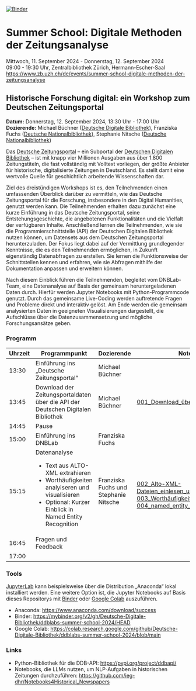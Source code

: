 [![Binder](https://mybinder.org/badge_logo.svg)](https://mybinder.org/v2/gh/Deutsche-Digitale-Bibliothek/ddblabs-summer-school-2024/HEAD)
# Summer School: Digitale Methoden der Zeitungsanalyse

Mittwoch, 11. September 2024 - Donnerstag, 12. September 2024  
09:00 - 19:30 Uhr, Zentralbibliothek Zürich, Hermann-Escher-Saal  
https://www.zb.uzh.ch/de/events/summer-school-digitale-methoden-der-zeitungsanalyse  

## Historische Forschung digital: ein Workshop zum Deutschen Zeitungsportal
**Datum:** Donnerstag, 12. September 2024, 13:30 Uhr - 17:00 Uhr  
**Dozierende:** Michael Büchner ([Deutsche Digitale Bibliothek](https://www.deutsche-digitale-bibliothek.de/)), Franziska Fuchs ([Deutsche Nationalbibliothek](https://www.dnb.de/)), Stephanie Nitsche ([Deutsche Nationalbibliothek](https://www.dnb.de/))  

Das [Deutsche Zeitungsportal](https://www.deutsche-digitale-bibliothek.de/newspaper) – ein Subportal der [Deutschen Digitalen Bibliothek](https://www.deutsche-digitale-bibliothek.de/) – ist mit knapp vier Millionen Ausgaben aus über 1.800 Zeitungstiteln, die fast vollständig mit Volltext vorliegen, der größte Anbieter für historische, digitalisierte Zeitungen in Deutschland. Es stellt damit eine wertvolle Quelle für geschichtlich arbeitende Wissenschaften dar.

Ziel des dreistündigen Workshops ist es, den Teilnehmenden einen umfassenden Überblick darüber zu vermitteln, wie das Deutsche Zeitungsportal für die Forschung, insbesondere in den Digital Humanities, genutzt werden kann. Die Teilnehmenden erhalten dazu zunächst eine kurze Einführung in das Deutsche Zeitungsportal, seine Entstehungsgeschichte, die angebotenen Funktionalitäten und die Vielfalt der verfügbaren Inhalte. Anschließend lernen die Teilnehmenden, wie sie die Programmierschnittstelle (API) der Deutschen Digitalen Bibliothek nutzen können, um Datensets aus dem Deutschen Zeitungsportal herunterzuladen. Der Fokus liegt dabei auf der Vermittlung grundlegender Kenntnisse, die es den Teilnehmenden ermöglichen, in Zukunft eigenständig Datenabfragen zu erstellen. Sie lernen die Funktionsweise der Schnittstellen kennen und erfahren, wie sie Abfragen mithilfe der Dokumentation anpassen und erweitern können.

Nach diesem Einblick führen die Teilnehmenden, begleitet vom DNBLab-Team, eine Datenanalyse auf Basis der gemeinsam heruntergeladenen Daten durch. Hierfür werden Jupyter Notebooks mit Python-Programmcode genutzt. Durch das gemeinsame Live-Coding werden auftretende Fragen und Probleme direkt und interaktiv gelöst. Am Ende werden die gemeinsam analysierten Daten in geeigneten Visualisierungen dargestellt, die Aufschlüsse über die Datenzusammensetzung und mögliche Forschungsansätze geben.

### Programm

| Uhrzeit | Programmpunkt                                                                    | Dozierende                             | Notebook   |
|---------|----------------------------------------------------------------------------------|----------------------------------------|------------|
| 13:30   | Einführung ins „Deutsche Zeitungsportal“                                         | Michael Büchner                        |            |
| 13:45   | Download der Zeitungsportaldaten über die API der Deutschen Digitalen Bibliothek | Michael Büchner                        | [001_Download_über_API_der_DDB](https://github.com/Deutsche-Digitale-Bibliothek/ddblabs-summer-school-2024/blob/main/001_Download_%C3%BCber_API_der_DDB.ipynb)    |
| 14:45   | Pause                                                                            |                                        |            |
| 15:00   | Einführung ins DNBLab                                                            | Franziska Fuchs                        |            |
| 15:15   | Datenanalyse  <br> <ul><li>Text aus ALTO-XML extrahieren</li><li>Worthäufigkeiten analyiseren und visualisieren</li><li>Optional: Kurzer Einblick in Named Entity Recognition</li></ul>                                                               | Franziska Fuchs und Stephanie Nitsche  |  <br> [002_Alto-XML-Dateien_einlesen_und_Texte_extrahieren](https://github.com/Deutsche-Digitale-Bibliothek/ddblabs-summer-school-2024/blob/main/002_Alto-XML-Dateien_einlesen_und_Texte_extrahieren.ipynb) <br> [003_Worthäufigkeiten_und_Analyse](https://github.com/Deutsche-Digitale-Bibliothek/ddblabs-summer-school-2024/blob/main/003_Worth%C3%A4ufigkeiten_und_Analyse.ipynb) <br> [004_named_entity_recognition](https://github.com/Deutsche-Digitale-Bibliothek/ddblabs-summer-school-2024/blob/main/004_named_entity_recognition.ipynb)    |           
| 16:45   | Fragen und Feedback                                                              |                                        |            |
| 17:00   |                                                                                  |                                        |            |

### Tools

[JupyterLab](https://jupyter.org/) kann beispielsweise über die Distribution „Anaconda“ lokal installiert werden. Eine weitere Option ist, die Jupyter Notebooks auf Basis dieses Repositorys mit [Binder](https://mybinder.org/) oder [Google Colab](https://colab.google/) auszuführen.
- Anaconda: https://www.anaconda.com/download/success
- Binder: https://mybinder.org/v2/gh/Deutsche-Digitale-Bibliothek/ddblabs-summer-school-2024/HEAD
- Google Colab: https://colab.research.google.com/github/Deutsche-Digitale-Bibliothek/ddblabs-summer-school-2024/blob/main

### Links
- Python-Bibliothek für die DDB-API: https://pypi.org/project/ddbapi/
- Notebooks, die LLMs nutzen, um NLP-Aufgaben in historischen Zeitungen durchzuführen: https://github.com/ieg-dhr/Notebooks4Historical_Newspapers
